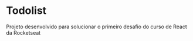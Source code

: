 # Todolist

Projeto desenvolvido para solucionar o primeiro desafio do curso de React da Rocketseat
